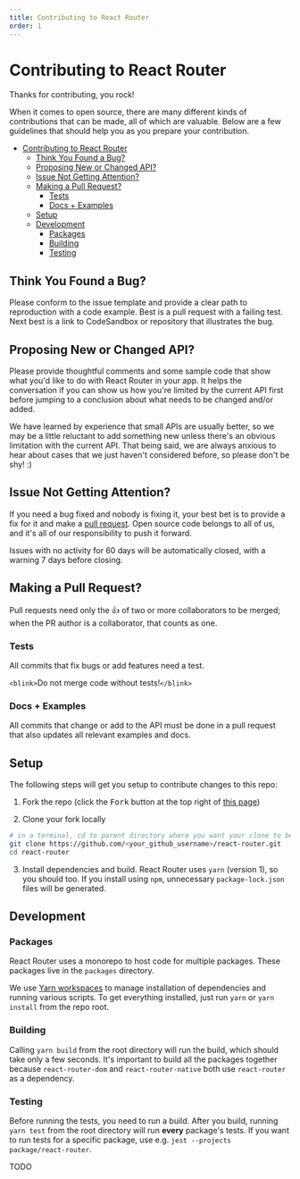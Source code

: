```yaml
---
title: Contributing to React Router
order: 1
---
```


# Contributing to React Router

Thanks for contributing, you rock!

When it comes to open source, there are many different kinds of contributions that can be made, all of which are valuable. Below are a few guidelines that should help you as you prepare your contribution.

- [Contributing to React Router](#contributing-to-react-router)
  - [Think You Found a Bug?](#think-you-found-a-bug)
  - [Proposing New or Changed API?](#proposing-new-or-changed-api)
  - [Issue Not Getting Attention?](#issue-not-getting-attention)
  - [Making a Pull Request?](#making-a-pull-request)
    - [Tests](#tests)
    - [Docs + Examples](#docs--examples)
  - [Setup](#setup)
  - [Development](#development)
    - [Packages](#packages)
    - [Building](#building)
    - [Testing](#testing)

<a name="bug"></a>

## Think You Found a Bug?

Please conform to the issue template and provide a clear path to reproduction with a code example. Best is a pull request with a failing test. Next best is a link to CodeSandbox or repository that illustrates the bug.

<a name="api"></a>

## Proposing New or Changed API?

Please provide thoughtful comments and some sample code that show what you'd like to do with React Router in your app. It helps the conversation if you can show us how you're limited by the current API first before jumping to a conclusion about what needs to be changed and/or added.

We have learned by experience that small APIs are usually better, so we may be a little reluctant to add something new unless there's an obvious limitation with the current API. That being said, we are always anxious to hear about cases that we just haven't considered before, so please don't be shy! :)

<a name="attention"></a>

## Issue Not Getting Attention?

If you need a bug fixed and nobody is fixing it, your best bet is to provide a fix for it and make a [pull request](https://help.github.com/en/github/collaborating-with-issues-and-pull-requests/creating-a-pull-request). Open source code belongs to all of us, and it's all of our responsibility to push it forward.

Issues with no activity for 60 days will be automatically closed, with a warning 7 days before closing.

<a name="pr"></a>

## Making a Pull Request?

Pull requests need only the :+1: of two or more collaborators to be merged; when the PR author is a collaborator, that counts as one.

### Tests

All commits that fix bugs or add features need a test.

`<blink>`Do not merge code without tests!`</blink>`

### Docs + Examples

All commits that change or add to the API must be done in a pull request that also updates all relevant examples and docs.

<a name="setup"></a>

## Setup

The following steps will get you setup to contribute changes to this repo:

1. Fork the repo (click the <kbd>Fork</kbd> button at the top right of [this
   page](https://github.com/ReactTraining/react-router))

2. Clone your fork locally

```bash
# in a terminal, cd to parent directory where you want your clone to be, then
git clone https://github.com/<your_github_username>/react-router.git
cd react-router
```

3. Install dependencies and build. React Router uses `yarn` (version 1), so you
   should too. If you install using `npm`, unnecessary `package-lock.json` files
   will be generated.

<a name="dev"></a>

## Development

### Packages

React Router uses a monorepo to host code for multiple packages. These packages live in the `packages` directory.

We use [Yarn workspaces](https://legacy.yarnpkg.com/en/docs/workspaces/) to manage installation of dependencies and running various scripts. To get everything installed, just run `yarn` or `yarn install` from the repo root.

### Building

Calling `yarn build` from the root directory will run the build, which should take only a few seconds. It's important to build all the packages together because `react-router-dom` and `react-router-native` both use `react-router` as a dependency.

### Testing

Before running the tests, you need to run a build. After you build, running `yarn test` from the root directory will run **every** package's tests. If you want to run tests for a specific package, use e.g. `jest --projects package/react-router`.

TODO
